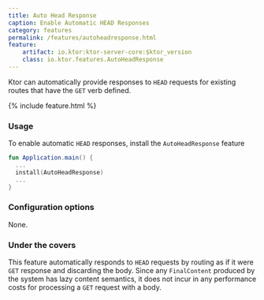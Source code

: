 ```yaml
---
title: Auto Head Response
caption: Enable Automatic HEAD Responses
category: features
permalink: /features/autoheadresponse.html
feature:
    artifact: io.ktor:ktor-server-core:$ktor_version
    class: io.ktor.features.AutoHeadResponse
---
```


Ktor can automatically provide responses to `HEAD` requests for existing routes that have the `GET` verb defined. 

{% include feature.html %}

### Usage

To enable automatic `HEAD` responses, install the `AutoHeadResponse` feature


```kotlin
fun Application.main() {
  ...
  install(AutoHeadResponse) 
  ...
}
```

### Configuration options

None.

### Under the covers

This feature automatically responds to `HEAD` requests by routing as if it were `GET` response and discarding 
the body. Since any `FinalContent` produced by the system has lazy content semantics, it does not incur in any performance
costs for processing a `GET` request with a body. 
